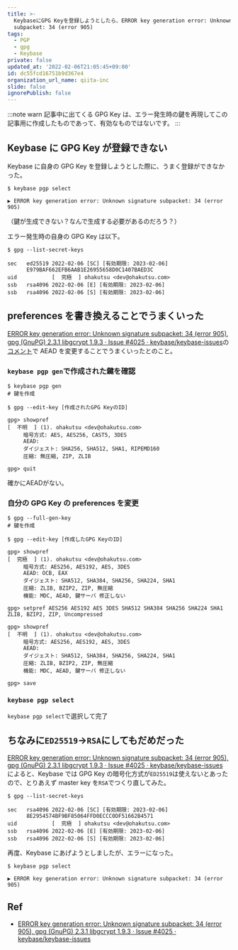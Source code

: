 ```yaml
---
title: >-
  KeybaseにGPG Keyを登録しようとしたら、ERROR key generation error: Unknown signature
  subpacket: 34 (error 905)
tags:
  - PGP
  - gpg
  - Keybase
private: false
updated_at: '2022-02-06T21:05:45+09:00'
id: dc55fcd16751b9d367e4
organization_url_name: qiita-inc
slide: false
ignorePublish: false
---
```

:::note warn
記事中に出てくる GPG Key は、エラー発生時の鍵を再現してこの記事用に作成したものであって、有効なものではないです。
:::

## Keybase に GPG Key が登録できない

Keybase に自身の GPG Key を登録しようとした際に、うまく登録ができなかった。

```
$ keybase pgp select

▶ ERROR key generation error: Unknown signature subpacket: 34 (error 905)
```

（鍵が生成できない？なんで生成する必要があるのだろう？）

エラー発生時の自身の GPG Key は以下。

```
$ gpg --list-secret-keys

sec   ed25519 2022-02-06 [SC] [有効期限: 2023-02-06]
      E979BAF662EFB6AAB1E26955658D0C1407BAED3C
uid           [  究極  ] ohakutsu <dev@ohakutsu.com>
ssb   rsa4096 2022-02-06 [E] [有効期限: 2023-02-06]
ssb   rsa4096 2022-02-06 [S] [有効期限: 2023-02-06]
```

## preferences を書き換えることでうまくいった

[ERROR key generation error: Unknown signature subpacket: 34 (error 905), gpg (GnuPG) 2.3.1 libgcrypt 1.9.3 · Issue #4025 · keybase/keybase-issues](https://github.com/keybase/keybase-issues/issues/4025)の[コメント](https://github.com/keybase/keybase-issues/issues/4025#issuecomment-853933127)で AEAD を変更することでうまくいったとのこと。

### `keybase pgp gen`で作成された鍵を確認

```
$ keybase pgp gen
# 鍵を作成

$ gpg --edit-key [作成されたGPG KeyのID]

gpg> showpref
[  不明  ] (1). ohakutsu <dev@ohakutsu.com>
     暗号方式: AES, AES256, CAST5, 3DES
     AEAD:
     ダイジェスト: SHA256, SHA512, SHA1, RIPEMD160
     圧縮: 無圧縮, ZIP, ZLIB

gpg> quit
```

確かにAEADがない。

### 自分の GPG Key の preferences を変更

```
$ gpg --full-gen-key
# 鍵を作成

$ gpg --edit-key [作成したGPG KeyのID]

gpg> showpref
[  究極  ] (1). ohakutsu <dev@ohakutsu.com>
     暗号方式: AES256, AES192, AES, 3DES
     AEAD: OCB, EAX
     ダイジェスト: SHA512, SHA384, SHA256, SHA224, SHA1
     圧縮: ZLIB, BZIP2, ZIP, 無圧縮
     機能: MDC, AEAD, 鍵サーバ 修正しない

gpg> setpref AES256 AES192 AES 3DES SHA512 SHA384 SHA256 SHA224 SHA1 ZLIB, BZIP2, ZIP, Uncompressed

gpg> showpref
[  不明  ] (1). ohakutsu <dev@ohakutsu.com>
     暗号方式: AES256, AES192, AES, 3DES
     AEAD:
     ダイジェスト: SHA512, SHA384, SHA256, SHA224, SHA1
     圧縮: ZLIB, BZIP2, ZIP, 無圧縮
     機能: MDC, AEAD, 鍵サーバ 修正しない

gpg> save
```

### `keybase pgp select`

`keybase pgp select`で選択して完了

## ちなみに`ED25519`→`RSA`にしてもだめだった

[ERROR key generation error: Unknown signature subpacket: 34 (error 905), gpg (GnuPG) 2.3.1 libgcrypt 1.9.3 · Issue #4025 · keybase/keybase-issues](https://github.com/keybase/keybase-issues/issues/4025) によると、Keybase では GPG Key の暗号化方式が`ED25519`は使えないとあったので、とりあえず master key を`RSA`でつくり直してみた。

```
$ gpg --list-secret-keys

sec   rsa4096 2022-02-06 [SC] [有効期限: 2023-02-06]
      8E2954574BF9BF85064FFD0ECCC0DF51662B4571
uid           [  究極  ] ohakutsu <dev@ohakutsu.com>
ssb   rsa4096 2022-02-06 [E] [有効期限: 2023-02-06]
ssb   rsa4096 2022-02-06 [S] [有効期限: 2023-02-06]
```

再度、Keybase にあげようとしましたが、エラーになった。

```
$ keybase pgp select

▶ ERROR key generation error: Unknown signature subpacket: 34 (error 905)
```

## Ref

- [ERROR key generation error: Unknown signature subpacket: 34 (error 905), gpg (GnuPG) 2.3.1 libgcrypt 1.9.3 · Issue #4025 · keybase/keybase-issues](https://github.com/keybase/keybase-issues/issues/4025)

